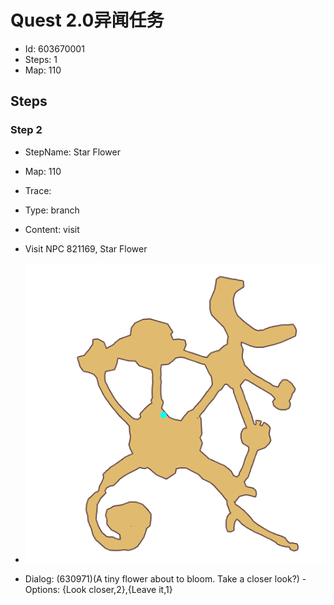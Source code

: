 # Quest 2.0异闻任务

- Id: 603670001
- Steps: 1
- Map: 110

## Steps

### Step 2
- StepName:  Star Flower
- Map:  110
- Trace:  
- Type:  branch
- Content:  visit
- Visit NPC 821169, Star Flower

- ![images/603670001_2.png](images/603670001_2.png)
- Dialog: (630971)(A tiny flower about to bloom. Take a closer look?) - Options: {Look closer,2},{Leave it,1}


